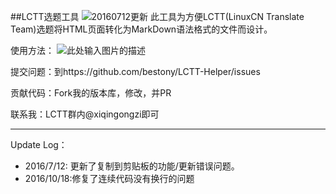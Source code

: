 ##LCTT选题工具
![20160712更新](https://ooo.0o0.ooo/2016/07/12/57849fe03e72c.png)
此工具为方便LCTT(LinuxCN Translate Team)选题将HTML页面转化为MarkDown语法格式的文件而设计。

使用方法：
![此处输入图片的描述][1]


提交问题：到https://github.com/bestony/LCTT-Helper/issues

贡献代码：Fork我的版本库，修改，并PR

联系我：LCTT群内@xiqingongzi即可

----------------------
Update Log：
 - 2016/7/12: 更新了复制到剪贴板的功能/更新错误问题。
 - 2016/10/18:修复了连续代码没有换行的问题
 
 
 [1]: http://ww3.sinaimg.cn/large/61a0fb85gw1f8wgtf9esmg21530nz7ws.gif
